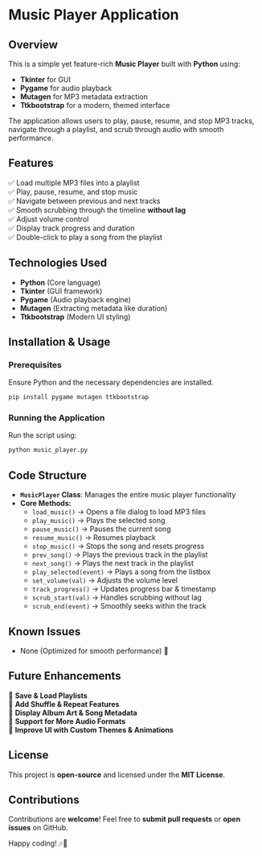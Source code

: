 # Music Player Application

## Overview
This is a simple yet feature-rich **Music Player** built with **Python** using:
- **Tkinter** for GUI
- **Pygame** for audio playback
- **Mutagen** for MP3 metadata extraction
- **Ttkbootstrap** for a modern, themed interface

The application allows users to play, pause, resume, and stop MP3 tracks, navigate through a playlist, and scrub through audio with smooth performance.

## Features
✅ Load multiple MP3 files into a playlist  
✅ Play, pause, resume, and stop music  
✅ Navigate between previous and next tracks  
✅ Smooth scrubbing through the timeline **without lag**  
✅ Adjust volume control  
✅ Display track progress and duration  
✅ Double-click to play a song from the playlist  

## Technologies Used
- **Python** (Core language)
- **Tkinter** (GUI framework)
- **Pygame** (Audio playback engine)
- **Mutagen** (Extracting metadata like duration)
- **Ttkbootstrap** (Modern UI styling)

## Installation & Usage

### **Prerequisites**
Ensure Python and the necessary dependencies are installed.

```sh
pip install pygame mutagen ttkbootstrap
```

### **Running the Application**
Run the script using:

```sh
python music_player.py
```

## Code Structure
- **`MusicPlayer` Class**: Manages the entire music player functionality
- **Core Methods:**
  - `load_music()` → Opens a file dialog to load MP3 files
  - `play_music()` → Plays the selected song
  - `pause_music()` → Pauses the current song
  - `resume_music()` → Resumes playback
  - `stop_music()` → Stops the song and resets progress
  - `prev_song()` → Plays the previous track in the playlist
  - `next_song()` → Plays the next track in the playlist
  - `play_selected(event)` → Plays a song from the listbox
  - `set_volume(val)` → Adjusts the volume level
  - `track_progress()` → Updates progress bar & timestamp
  - `scrub_start(val)` → Handles scrubbing without lag
  - `scrub_end(event)` → Smoothly seeks within the track

## Known Issues
- None (Optimized for smooth performance) 🎵

## Future Enhancements
🔹 **Save & Load Playlists**  
🔹 **Add Shuffle & Repeat Features**  
🔹 **Display Album Art & Song Metadata**  
🔹 **Support for More Audio Formats**  
🔹 **Improve UI with Custom Themes & Animations**  

## License
This project is **open-source** and licensed under the **MIT License**.

## Contributions
Contributions are **welcome**! Feel free to **submit pull requests** or **open issues** on GitHub.

Happy coding! 🎶🚀

